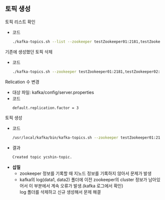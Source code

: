 ## 토픽 생성
토픽 리스트 확인
- 코드
    ~~~bash
    ./kafka-topics.sh --list --zookeeper testZookeeper01:2181,testZookeeper02:2181,testZookeeper03:2181/test-kafka
    ~~~

기존에 생성했던 토픽 삭제
- 코드
    ~~~bash
    ./kafka-topics.sh --zookeeper testZookeeper01:2181,testZookeeper02:2181,testZookeeper03:2181/test-kafka \--topic test-topic --delete
    ~~~

Relication 수 변경
- 대상 파일: kafka/config/server.properties
- 코드
    ~~~bash
    default.replication.factor = 3
    ~~~

토픽 생성
- 코드
    ~~~bash
    /usr/local/kafka/bin/kafka-topics.sh --zookeeper testZookeeper01:2181,testZookeeper02:2181,testZookeeper03:2181/ycshin-kafka --topic ycshin-topic --partitions 1 --replication-factor 3 --create
    ~~~
- 결과
   ~~~bash
   Created topic ycshin-topic.
   ~~~
- __삽질__
   - zookeeper 정보를 기록할 때 지노드 정보를 기록하지 않아서 문제가 발생
   - kafka의 log(data1, data2) 폴더에 이전 zookeeper의 cluster 정보가 남아있어서 이 부분에서 계속 오류가 발생.(kafka 로그에서 확인) <br>
   log 폴더를 삭제하고 신규 생성해서 문제 해결

